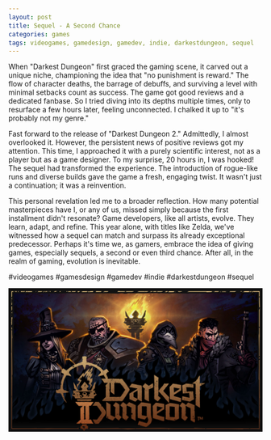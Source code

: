 ```yaml
---
layout: post
title: Sequel - A Second Chance
categories: games
tags: videogames, gamedesign, gamedev, indie, darkestdungeon, sequel
---
```


When "Darkest Dungeon" first graced the gaming scene, it carved out a unique niche, championing the idea that "no punishment is reward." The flow of character deaths, the barrage of debuffs, and surviving a level with minimal setbacks count as success. The game got good reviews and a dedicated fanbase. So I  tried diving into its depths multiple times, only to resurface a few hours later, feeling unconnected. I chalked it up to "it's probably not my genre."

Fast forward to the release of "Darkest Dungeon 2." Admittedly, I almost overlooked it. However, the persistent news of positive reviews got my attention. This time, I approached it with a purely scientific interest, not as a player but as a game designer. To my surprise, 20 hours in, I was hooked! The sequel had transformed the experience. The introduction of rogue-like runs and diverse builds gave the game a fresh, engaging twist. It wasn't just a continuation; it was a reinvention.

This personal revelation led me to a broader reflection. How many potential masterpieces have I, or any of us, missed simply because the first installment didn't resonate? Game developers, like all artists, evolve. They learn, adapt, and refine. This year alone, with titles like Zelda, we've witnessed how a sequel can match and surpass its already exceptional predecessor. Perhaps it's time we, as gamers, embrace the idea of giving games, especially sequels, a second or even third chance. After all, in the realm of gaming, evolution is inevitable.

#videogames #gamesdesign #gamedev #indie #darkestdungeon #sequel

![Darkest Dungeon 2 screenshot](/assets/images/darkest_dungeon_2.jpeg)